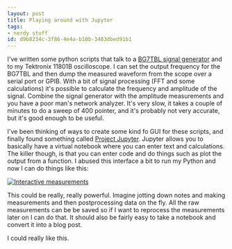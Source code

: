 ```yaml
---
layout: post
title: Playing around with Jupyter
tags:
- nerdy stuff
id: d9b8234c-3f86-4e4a-b10b-3483dbed91b1
---
```


I've written some python scripts that talk to a [BG7TBL signal
generator](http://sigrok.org/wiki/BG7TBL) and to my Tektronix 11801B
oscilloscope.  I can set the output frequency for the BG7TBL and then
dump the measured waveform from the scope over a serial port or GPIB.
With a bit of signal processing (FFT and some calculations) it's
possible to calculate the frequency and amplitude of the signal.
Combine the signal generator with the amplitude measurements and you
have a poor man's network analyzer.  It's very slow, it takes a couple
of minutes to do a sweep of 400 pointer, and it's probably not very
accurate, but it's good enough to be useful.

I've been thinking of ways to create some kind fo GUI for these
scripts, and finally found something called [Project
Jupyter](http://jupyter.org/).  Jupyter allows you to basically have a
virtual notebook where you can enter text and calculations.  The
killer though, is that you can enter code and do things such as plot
the output from a function.  I abused this interface a bit to run my
Python and now I can do things like this:

[![Interactive measurements]({{site.baseurl}}/images/2016-04-07-playing-around-with-jupyter/interactive.gif)]({{site.baseurl}}/images/2016-04-07-playing-around-with-jupyter/interactive.gif)

This could be really, really powerful.  Imagine jotting down notes and
making measurements and then postprocessing data on the fly.  All the
raw measurements can be be saved so if I want to reprocess the
measurements later on I can do that.  It should also be fairly easy to
take a notebook and convert it into a blog post.

I could really like this.

